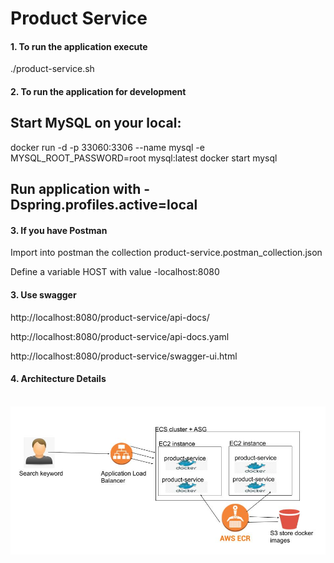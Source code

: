 <h1>Product Service</h1>

<h4>1. To run the application execute</h4>
<p>./product-service.sh</p>

<h4>2. To run the application for development</h4>
<h2>Start MySQL on your local:</h2>
docker run -d -p 33060:3306 --name mysql -e MYSQL_ROOT_PASSWORD=root mysql:latest
docker start mysql
<h2>Run application with -Dspring.profiles.active=local</h2>

<h4>3. If you have Postman</h4>
<p>Import into postman the collection product-service.postman_collection.json</p>
Define a variable HOST with value -localhost:8080

<h4>3. Use swagger</h4>
<p>http://localhost:8080/product-service/api-docs/</p>
<p>http://localhost:8080/product-service/api-docs.yaml</p>
<p>http://localhost:8080/product-service/swagger-ui.html</p>

<h4>4. Architecture Details</h4>
<br>

<a>
    <img src="/architecture.jpg" />
</a>
  


